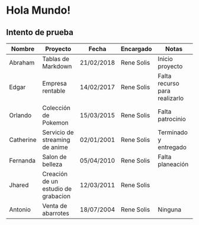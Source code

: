 ﻿# Hola Mundo!
## Intento de prueba

| Nombre  | Proyecto  | Fecha | Encargado | Notas  |
|---|---|---|---|---|
| Abraham  |  Tablas de Markdown | 21/02/2018  | Rene Solis|  Inicio proyecto |
| Edgar  |  Empresa rentable | 14/02/2017  | Rene Solis  |  Falta recurso para realizarlo |
| Orlando  | Colección de Pokemon  | 15/03/2015  |  Rene Solis   |  Falta patrocinio |
| Catherine  |  Servicio de streaming de anime |  02/01/2001 | Rene Solis    |  Terminado y entregado |
|  Fernanda |  Salon de belleza | 05/04/2010  |   Rene Solis  |  Falta planeación |
|  Jhared |  Creación de un estudio de grabacion | 12/03/2011  | Rene Solis    |   |
|  Antonio | Venta de abarrotes  | 18/07/2004  |  Rene Solis   |  Ninguna |
